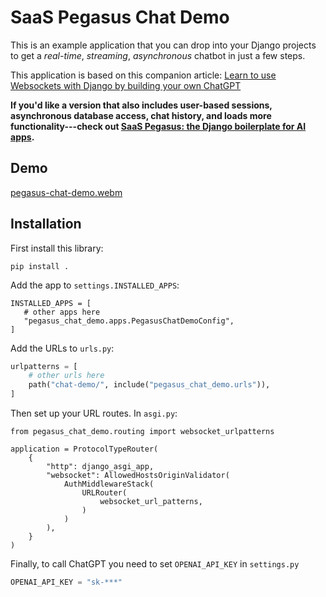 SaaS Pegasus Chat Demo
======================

This is an example application that you can drop into your Django projects to get
a *real-time*, *streaming*, *asynchronous* chatbot in just a few steps.

This application is based on this companion article:
[Learn to use Websockets with Django by building your own ChatGPT](https://www.saaspegasus.com/guides/django-websockets-chatgpt-channels-htmx/)

**If you'd like a version that also includes user-based sessions, asynchronous database access, chat history,
and loads more functionality---check out [SaaS Pegasus: the Django boilerplate for AI apps](https://www.saaspegasus.com/).**

## Demo

[pegasus-chat-demo.webm](https://github.com/saaspegasus/pegasus-chat-demo/assets/66555/341a14d9-1860-4369-a1c6-1deea7a7b842)

## Installation

First install this library:

```
pip install .
```

Add the app to `settings.INSTALLED_APPS`:

```
INSTALLED_APPS = [
   # other apps here
   "pegasus_chat_demo.apps.PegasusChatDemoConfig",
]
```

Add the URLs to `urls.py`:

```python
urlpatterns = [
    # other urls here
    path("chat-demo/", include("pegasus_chat_demo.urls")),
]
```

Then set up your URL routes. In `asgi.py`:

```
from pegasus_chat_demo.routing import websocket_urlpatterns

application = ProtocolTypeRouter(
    {
        "http": django_asgi_app,
        "websocket": AllowedHostsOriginValidator(
            AuthMiddlewareStack(
                URLRouter(
                    websocket_url_patterns,
                )
            )
        ),
    }
)
```

Finally, to call ChatGPT you need to set `OPENAI_API_KEY` in `settings.py`

```python
OPENAI_API_KEY = "sk-***"
```
